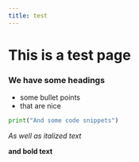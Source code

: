 ```yaml
---
title: test
---
```

# This is a test page

### We have some headings

* some bullet points
* that are nice

```python
print("And some code snippets")
```

*As well as italized text*

**and bold text**